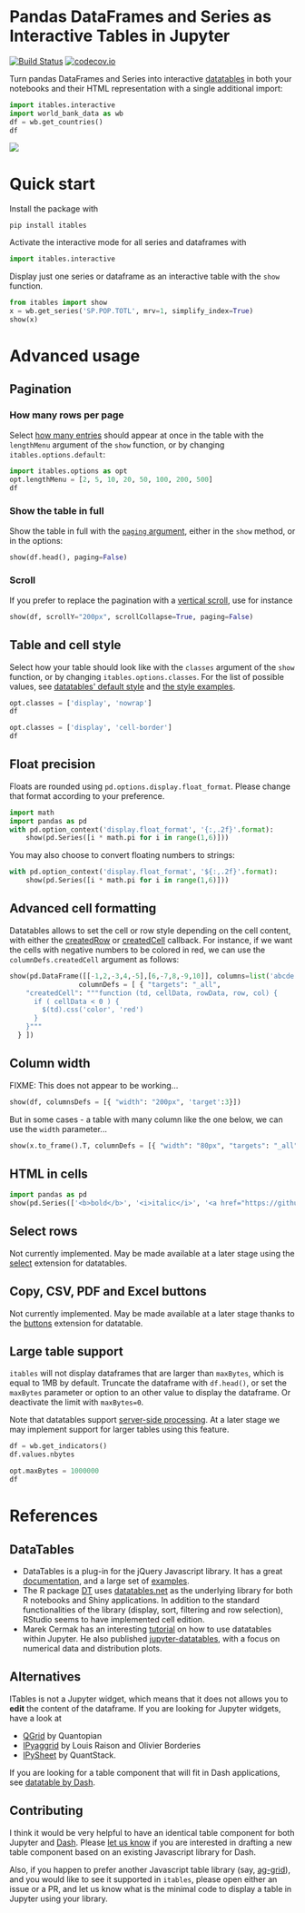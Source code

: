 # Pandas DataFrames and Series as Interactive Tables in Jupyter

[![Build Status](https://travis-ci.com/mwouts/itables.svg?branch=master)](https://travis-ci.com/mwouts/itables)
[![codecov.io](https://codecov.io/github/mwouts/itables/coverage.svg?branch=master)](https://codecov.io/github/mwouts/itables?branch=master)

Turn pandas DataFrames and Series into interactive [datatables](https://datatables.net) in both your notebooks and their HTML representation with a single additional import:

```python
import itables.interactive
import world_bank_data as wb
df = wb.get_countries()
df
```

![](https://gist.githubusercontent.com/mwouts/165badb3f8ab345a25739a792859583b/raw/43d66231a1f916b350d266a8cb503dd30d7ae1e2/datatables.png)

# Quick start

Install the package with

```
pip install itables
```

Activate the interactive mode for all series and dataframes with 

```python
import itables.interactive
```

Display just one series or dataframe as an interactive table with the `show` function.

```python
from itables import show
x = wb.get_series('SP.POP.TOTL', mrv=1, simplify_index=True)
show(x)
```

# Advanced usage

## Pagination

### How many rows per page

Select [how many entries](https://datatables.net/examples/advanced_init/length_menu.html) should appear at once in the table with the `lengthMenu` argument of the `show` function, or by changing `itables.options.default`:

```python
import itables.options as opt
opt.lengthMenu = [2, 5, 10, 20, 50, 100, 200, 500]
df
```

### Show the table in full

Show the table in full with the [`paging` argument](https://datatables.net/reference/option/paging), either in the `show` method, or in the options:

```python
show(df.head(), paging=False)
```

### Scroll

If you prefer to replace the pagination with a [vertical scroll](https://datatables.net/examples/basic_init/scroll_y.html), use for instance

```python
show(df, scrollY="200px", scrollCollapse=True, paging=False)
```

## Table and cell style

Select how your table should look like with the `classes` argument of the `show` function, or by changing `itables.options.classes`. For the list of possible values, see [datatables' default style](https://datatables.net/manual/styling/classes) and [the style examples](https://datatables.net/examples/styling/).

```python
opt.classes = ['display', 'nowrap']
df
```

```python
opt.classes = ['display', 'cell-border']
df
```

## Float precision

Floats are rounded using `pd.options.display.float_format`. Please change that format according to your preference.

```python
import math
import pandas as pd
with pd.option_context('display.float_format', '{:,.2f}'.format):
    show(pd.Series([i * math.pi for i in range(1,6)]))
```

You may also choose to convert floating numbers to strings:

```python
with pd.option_context('display.float_format', '${:,.2f}'.format):
    show(pd.Series([i * math.pi for i in range(1,6)]))
```

## Advanced cell formatting

Datatables allows to set the cell or row style depending on the cell content, with either the [createdRow](https://datatables.net/reference/option/createdRow) or [createdCell](https://datatables.net/reference/option/columns.createdCell) callback. For instance, if we want the cells with negative numbers to be colored in red, we can use the `columnDefs.createdCell` argument as follows:

```python
show(pd.DataFrame([[-1,2,-3,4,-5],[6,-7,8,-9,10]], columns=list('abcde')), 
                 columnDefs = [ { "targets": "_all",
    "createdCell": """function (td, cellData, rowData, row, col) {
      if ( cellData < 0 ) {
        $(td).css('color', 'red')
      }
    }"""
  } ])
```

## Column width

FIXME: This does not appear to be working...

```python
show(df, columnsDefs = [{ "width": "200px", 'target':3}])
```

But in some cases - a table with many column like the one below, we can use the `width` parameter...

```python
show(x.to_frame().T, columnDefs = [{ "width": "80px", "targets": "_all" }])
```

## HTML in cells

```python
import pandas as pd
show(pd.Series(['<b>bold</b>', '<i>italic</i>', '<a href="https://github.com/mwouts/itables">link</a>'], name='HTML'), paging=False)
```

## Select rows

Not currently implemented. May be made available at a later stage using the [select](https://datatables.net/extensions/select/) extension for datatables.


## Copy, CSV, PDF and Excel buttons

Not currently implemented. May be made available at a later stage thanks to the [buttons](https://datatables.net/extensions/buttons/) extension for datatable.


## Large table support

`itables` will not display dataframes that are larger than `maxBytes`, which is equal to 1MB by default. Truncate the dataframe with `df.head()`, or set the `maxBytes` parameter or option to an other value to display the dataframe. Or deactivate the limit with `maxBytes=0`.

Note that datatables support [server-side processing](https://datatables.net/examples/data_sources/server_side). At a later stage we may implement support for larger tables using this feature.

```python
df = wb.get_indicators()
df.values.nbytes
```

```python
opt.maxBytes = 1000000
df
```

# References

## DataTables

- DataTables is a plug-in for the jQuery Javascript library. It has a great [documentation](https://datatables.net/manual/), and a large set of [examples](https://datatables.net/examples/index).
- The R package [DT](https://rstudio.github.io/DT/) uses [datatables.net](https://datatables.net/) as the underlying library for both R notebooks and Shiny applications. In addition to the standard functionalities of the library (display, sort, filtering and row selection), RStudio seems to have implemented cell edition.
- Marek Cermak has an interesting [tutorial](https://medium.com/@marekermk/guide-to-interactive-pandas-dataframe-representation-485acae02946) on how to use datatables within Jupyter. He also published [jupyter-datatables](https://github.com/CermakM/jupyter-datatables), with a focus on numerical data and distribution plots.

## Alternatives

ITables is not a Jupyter widget, which means that it does not allows you to **edit** the content of the dataframe. 
If you are looking for Jupyter widgets, have a look at
- [QGrid](https://github.com/quantopian/qgrid) by Quantopian
- [IPyaggrid](https://dgothrek.gitlab.io/ipyaggrid/) by Louis Raison and Olivier Borderies
- [IPySheet](https://github.com/QuantStack/ipysheet) by QuantStack.

If you are looking for a table component that will fit in Dash applications, see [datatable by Dash](https://github.com/plotly/dash-table/).

## Contributing

I think it would be very helpful to have an identical table component for both Jupyter and [Dash](http://dash.plot.ly/). Please [let us know](https://community.plot.ly/t/why-does-dash-have-its-own-datatable-library/) if you are interested in drafting a new table component based on an existing Javascript library for Dash.

Also, if you happen to prefer another Javascript table library (say, [ag-grid](https://www.ag-grid.com/)), and you would like to see it supported in `itables`, please open either an issue or a PR, and let us know what is the minimal code to display a table in Jupyter using your library.
